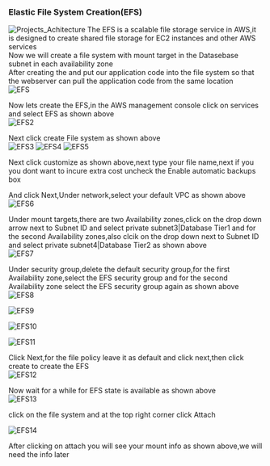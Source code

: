 ### Elastic File System Creation(EFS)
![Projects_Achitecture](https://github.com/AdventureLouis/Host-a-wordpress-website-in-AWS/assets/161846069/fd7ea12a-7f50-48da-8ca3-c14ab78da092)
The EFS is a scalable file storage service in AWS,it is designed to create shared file storage for EC2 instances and other AWS services
<br>
Now we will create a file system with mount target in the Datasebase subnet in each availability zone
<br>
After creating the and put our application code into the file system so that the webserver can pull the application code from the same location
<br>
![EFS](https://github.com/AdventureLouis/Host-a-wordpress-website-in-AWS/assets/161846069/05789778-01c0-4aab-bb5b-a0daf612232d)

Now lets create the EFS,in the AWS management console click on services and select EFS as shown above
<br>
![EFS2](https://github.com/AdventureLouis/Host-a-wordpress-website-in-AWS/assets/161846069/8165515e-0760-4f8f-9963-d742ffcb2f9f)

Next click create File system as shown above
<br>
![EFS3](https://github.com/AdventureLouis/Host-a-wordpress-website-in-AWS/assets/161846069/231e9732-c54a-42bb-9319-4bf48e40292f)
![EFS4](https://github.com/AdventureLouis/Host-a-wordpress-website-in-AWS/assets/161846069/a8dfc4e6-8114-4fcd-90dc-d262d48474da)
![EFS5](https://github.com/AdventureLouis/Host-a-wordpress-website-in-AWS/assets/161846069/fd0d0159-e42f-419f-a92c-d94fdf24d060)


Next click customize as shown above,next type your file name,next if you you dont want to incure extra cost uncheck the Enable automatic backups box 
<br>

And click Next,Under network,select your default VPC as shown above
<br>
![EFS6](https://github.com/AdventureLouis/Host-a-wordpress-website-in-AWS/assets/161846069/55d689a2-9883-4682-b419-c40ba95bc263)

Under mount targets,there are two Availability zones,click on the drop down arrow next to Subnet ID and select private subnet3|Database Tier1  and for the second Availability zones,also clcik on the drop down next to Subnet ID and select private subnet4|Database Tier2 as shown above
<br>
![EFS7](https://github.com/AdventureLouis/Host-a-wordpress-website-in-AWS/assets/161846069/e3a70296-7833-42b6-8405-cf803624de12)

Under security group,delete the default security group,for the first Availability zone,select the EFS security group and for the second Availability zone select the EFS security group again as shown above
<br>
![EFS8](https://github.com/AdventureLouis/Host-a-wordpress-website-in-AWS/assets/161846069/a065cf97-d25f-4cb2-ab1e-fa4a235469f3)

![EFS9](https://github.com/AdventureLouis/Host-a-wordpress-website-in-AWS/assets/161846069/d9b502f9-4fb6-4287-9069-54870715a5af)

![EFS10](https://github.com/AdventureLouis/Host-a-wordpress-website-in-AWS/assets/161846069/544b45a3-020a-4f7c-9e64-10179962fc6a)

![EFS11](https://github.com/AdventureLouis/Host-a-wordpress-website-in-AWS/assets/161846069/9c51dc49-970a-462b-a032-8e775beb6f85)


Click Next,for the file policy leave it as default and click next,then click create to create the EFS
<br>
![EFS12](https://github.com/AdventureLouis/Host-a-wordpress-website-in-AWS/assets/161846069/a49dad62-438b-4edb-a92a-8f619be5afa6)

Now wait for a while for EFS state is available as shown above
<br>
![EFS13](https://github.com/AdventureLouis/Host-a-wordpress-website-in-AWS/assets/161846069/51cdacd6-cedb-4462-a961-af6a87320162)

click on the file system and at the top right corner click Attach
<br>

![EFS14](https://github.com/AdventureLouis/Host-a-wordpress-website-in-AWS/assets/161846069/c43e0abd-e3d5-4534-9caa-eafd3eef117b)


After clicking on attach you will see your mount info as shown above,we will need the info later
